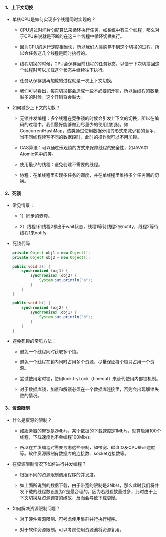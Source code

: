 #### 1、上下文切换

- 单核CPU是如何实现多个线程同时实现的？

  - CPU通过时间片分配算法来循环执行任务，如系统中有三个线程，那么对于CPU来说就是不断的在这三个线程中循环切换执行。

  - 因为CPU的运行速度相当快，所以我们人类感觉不到这个切换的过程，所以会任务这几个线程是同时执行的。

  - 线程切换的时候，CPU会保存当前线程的任务状态，以便于下次切换回这个线程时可以加载这个状态并继续往下执行。

  - 任务从保存到再加载的过程就是一次上下文切换。

  - 我们可以看出，每次切换都会造成一些不必要的开销，所以当线程的数量越多的时候，这个开销将会越大。

- 如何减少上下文的切换？

  - 无锁并发编程：多个线程在竞争锁的时候会引发上下文的切换，所以在编码的过程中，我们最好能够做到尽量少的使用锁机制。如ConcurrentHashMap，该类通过使用数据分段的形式来减少锁的竞争，当不同线程读写不同的数据段时，此时的操作就可以不用加锁。

  - CAS算法：可以通过乐观锁的方式来保障线程的安全性，如JAVA中Atomic包中的类。

  - 使用最少的线程：避免创建不需要的线程。

  - 协程：在单线程里实现多任务的调度，并在单线程里维持多个任务间的切换。

#### 2、死锁

- 常见情景：

  - 1）同步的嵌套。

  - 2）线程1和线程2都出于wait状态，线程1等待线程2来notify，线程2等待线程1来notify

- 死锁代码

    ```java
    private Object obj1 = new Object();
    private Object obj2 = new Object();

    public void a() {
    	synchronized (obj1) {
    		synchronized (obj2) {
    			System.out.println("a");
    		}
    	}
    }

    public void b() {
    	synchronized (obj2) {
    		synchronized (obj1) {
    			System.out.println("b");
    		}
    	}
    }
    ```

- 避免死锁的常见方法：

    - 避免一个线程同时获取多个锁。

    - 避免一个线程在锁内同时占用多个资源，尽量保证每个锁只占用一个资源。

    - 尝试使用定时锁，使用lock.tryLock（timeout）来替代使用内部锁机制。

    - 对于数据库锁，加锁和解锁必须在一个数据库连接里，否则会出现解锁失败的情况。

#### 3、资源限制

- 什么是资源的限制？

  - 如服务器的带宽是2Mb/s，某个数据的下载速度是1Mb/s，就算启用100个线程，下载速度也不会编程100Mb/s。

  - 所以在并发编程时需要考虑这些限制，如带宽、磁盘IO及CPU处理速度等。软件资源限制有数据库的连接数、socket连接数等。

- 在资源限制情况下如何进行并发编程？

  - 根据不同的资源限制调用程序的并发度。

  - 如上面所说到的数据下载，由于带宽的限制是2Mb/s，那么此时我们将并发下载的线程数设置为2是最合理的，因为若线程数量过多，此时由于上下文切换及资源调度的缘故，反而会导致下载更慢。

- 如何解决资源限制问题？

  - 对于硬件资源限制，可考虑使用集群并行执行程序。

  - 对于软件资源限制，可以考虑使用资源池将资源复用。
